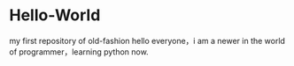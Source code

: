 # Hello-World
my first repository of old-fashion
hello everyone，i am a newer in the world of programmer，learning python now.
